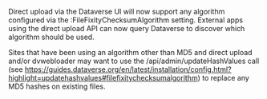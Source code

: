 Direct upload via the Dataverse UI will now support any algorithm configured via the :FileFixityChecksumAlgorithm setting.
External apps using the direct upload API can now query Dataverse to discover which algorithm should be used.

Sites that have been using an algorithm other than MD5 and direct upload and/or dvwebloader may want to use the /api/admin/updateHashValues call (see https://guides.dataverse.org/en/latest/installation/config.html?highlight=updatehashvalues#filefixitychecksumalgorithm) to replace any MD5 hashes on existing files.
